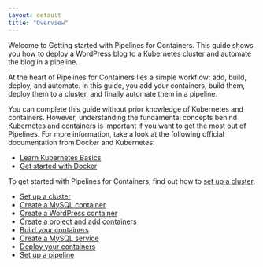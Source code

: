```yaml
---
layout: default
title: "Overview"
--- 
```


Welcome to Getting started with Pipelines for Containers. This guide shows you how to deploy a WordPress blog to a Kubernetes cluster and automate the blog in a pipeline.

At the heart of Pipelines for Containers lies a simple workflow: add, build, deploy, and automate. In this guide, you add your containers, build them, deploy them to a cluster, and finally automate them in a pipeline.

You can complete this guide without prior knowledge of Kubernetes and containers. However, understanding the fundamental concepts behind Kubernetes and containers is important if you want to get the most out of Pipelines. For more information, take a look at the following official documentation from Docker and Kubernetes:
* <a href="https://kubernetes.io/docs/tutorials/kubernetes-basics/" target="_blank">Learn Kubernetes Basics</a>
* <a href="https://docs.docker.com/get-started/" target="_blank">Get started with Docker</a>

To get started with Pipelines for Containers, find out how to [set up a cluster](./gs_cluster_set_up.md). 

* [Set up a cluster](./gs_cluster_set_up.md)
* [Create a MySQL container](./gs_create_mysql_container.md)
* [Create a WordPress container](./gs_create_wordpress_container.md)
* [Create a project and add containers](./gs_create_project.md)
* [Build your containers](./gs_build_containers.md)
* [Create a MySQL service](./gs_create_mysql_service.md)	
* [Deploy your containers](./gs_deploy_containers.md)
* [Set up a pipeline](./gs_pipeline_set_up.md)
